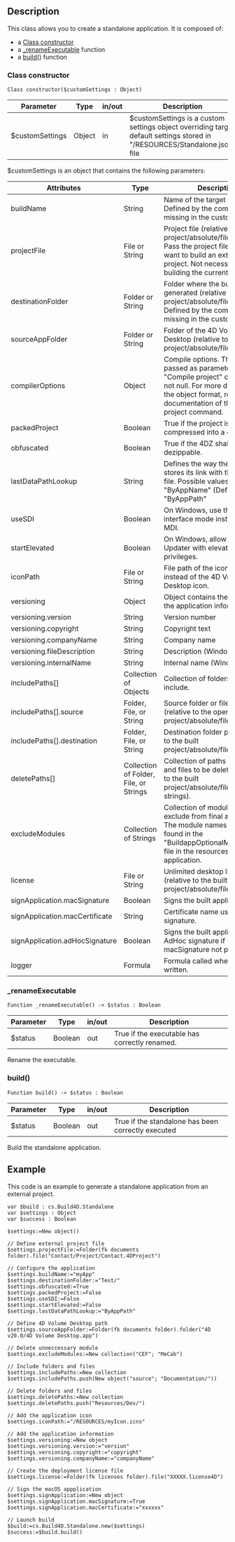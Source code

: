 <!-- Type your summary here -->
## Description

This class allows you to create a standalone application. It is composed of:

* a [Class constructor](#class-constructor)
* a [\_renameExecutable](#renameExecutable) function
* a [build()](#build) function

### Class constructor

```4D
Class constructor($customSettings : Object)
```
| Parameter | Type | in/out | Description |
|---|---|---|---|
| $customSettings | Object | in | $customSettings is a custom settings object overriding target default settings stored in "/RESOURCES/Standalone.json" file |

$customSettings is an object that contains the following parameters:

| Attributes | Type | Description |
|---|---|---|        
|buildName | String | Name of the target build. Defined by the component if missing in the custom settings.|
|projectFile | File or String | Project file (relative to the open project/absolute/filesystem). Pass the project file path if you want to build an external project. Not necessary if building the current project.|
|destinationFolder | Folder or String | Folder where the build will be generated (relative to the open project/absolute/filesystem). Defined by the component if missing in the custom settings.|
|sourceAppFolder| Folder or String | Folder of the 4D Volume Desktop (relative to the open project/absolute/filesystem).|
|compilerOptions | Object | Compile options. The object is passed as parameter to the "Compile project" command if is not null. For more details about the object format, read the documentation of the Compile project command.|
|packedProject | Boolean | True if the project is compressed into a 4DZ file.|
|obfuscated | Boolean | True if the 4DZ shall not be dezippable.|
|lastDataPathLookup| String | Defines the way the application stores its link with the last data file. Possible values: "ByAppName" (Default value), "ByAppPath"|
|useSDI| Boolean | On Windows, use the SDI interface mode instead of the MDI.|
|startElevated| Boolean | On Windows, allow to start the Updater with elevated privileges.|
|iconPath| File or String | File path of the icon to be used instead of the 4D Volume Desktop icon.|
|versioning| Object | Object contains the contents of the application information.|
|versioning.version| String | Version number |
|versioning.copyright| String | Copyright text |
|versioning.companyName| String | Company name|
|versioning.fileDescription| String | Description (Windows only)|
|versioning.internalName| String | Internal name (Windows only)|
|includePaths[] | Collection of Objects | Collection of folders and files to include.|
|includePaths[].source | Folder, File, or String | Source folder or file path (relative to the open project/absolute/filesystem).|
|includePaths[].destination | Folder, File, or String | Destination folder path (relative to the built project/absolute/filesystem).|
|deletePaths[] | Collection of Folder, File, or Strings | Collection of paths to folders and files to be deleted (relative to the built project/absolute/filesystem strings).|
|excludeModules| Collection of Strings | Collection of module names to exclude from final application. The module names can be found in the "BuildappOptionalModules.json" file in the resources of 4D application.|
|license| File or String | Unlimited desktop license file (relative to the built project/absolute/filesystem).|
|signApplication.macSignature | Boolean | Signs the built applications.|
|signApplication.macCertificate | String | Certificate name used  for signature.|
|signApplication.adHocSignature | Boolean | Signs the built applications with AdHoc signature if macSignature not performed.|
|logger | Formula | Formula called when a log is written.|

<h3 id="renameExecutable">_renameExecutable</h3>

```4D
Function _renameExecutable() -> $status : Boolean
```
| Parameter | Type | in/out | Description |
|---|---|---|---|
| $status | Boolean | out | True if the executable has correctly renamed. |

Rename the executable.

### build()

```4D
Function build() -> $status : Boolean
```
| Parameter | Type | in/out | Description |
|---|---|---|---|
| $status | Boolean | out | True if the standalone has been correctly executed|

Build the standalone application.

## Example

This code is an example to generate a standalone application from an external project.

```4D
var $build : cs.Build4D.Standalone
var $settings : Object
var $success : Boolean

$settings:=New object()

// Define external project file 
$settings.projectFile:=Folder(fk documents folder).file("Contact/Project/Contact.4DProject") 

// Configure the application
$settings.buildName:="myApp" 
$settings.destinationFolder:="Test/" 
$settings.obfuscated:=True 
$settings.packedProject:=False 
$settings.useSDI:=False 
$settings.startElevated:=False 
$settings.lastDataPathLookup:="ByAppPath"

// Define 4D Volume Desktop path
$settings.sourceAppFolder:=Folder(fk documents folder).folder("4D v20.0/4D Volume Desktop.app")

// Delete unneccessary module 
$settings.excludeModules:=New collection("CEF"; "MeCab")

// Include folders and files
$settings.includePaths:=New collection 
$settings.includePaths.push(New object("source"; "Documentation/"))

// Delete folders and files 
$settings.deletePaths:=New collection 
$settings.deletePaths.push("Resources/Dev/")

// Add the application icon 
$settings.iconPath:="/RESOURCES/myIcon.icns"

// Add the application information 
$settings.versioning:=New object 
$settings.versioning.version:="version" 
$settings.versioning.copyright:="copyright" 
$settings.versioning.companyName:="companyName" 

// Create the deployment license file
$settings.license:=Folder(fk licenses folder).file("XXXXX.license4D")

// Sign the macOS appplication 
$settings.signApplication:=New object 
$settings.signApplication.macSignature:=True 
$settings.signApplication.macCertificate:="xxxxxx"

// Launch build
$build:=cs.Build4D.Standalone.new($settings) 
$success:=$build.build()
```
